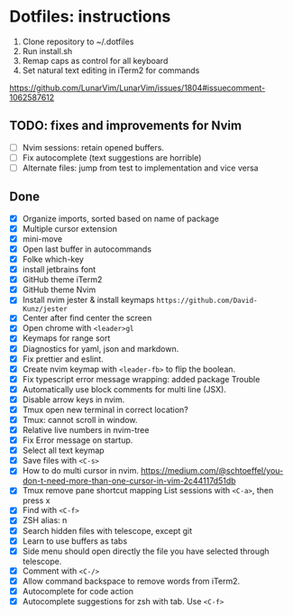 # Dotfiles: instructions

1. Clone repository to ~/.dotfiles
2. Run install.sh
3. Remap caps as control for all keyboard
4. Set natural text editing in iTerm2 for commands

<https://github.com/LunarVim/LunarVim/issues/1804#issuecomment-1062587612>

## TODO: fixes and improvements for Nvim

- [ ] Nvim sessions: retain opened buffers.
- [ ] Fix autocomplete (text suggestions are horrible)
- [ ] Alternate files: jump from test to implementation and vice versa

## Done

- [x] Organize imports, sorted based on name of package
- [x] Multiple cursor extension
- [x] mini-move
- [x] Open last buffer in autocommands
- [x] Folke which-key
- [x] install jetbrains font
- [x] GitHub theme iTerm2
- [x] GitHub theme Nvim
- [x] Install nvim jester & install keymaps `https://github.com/David-Kunz/jester`
- [x] Center after find center the screen
- [x] Open chrome with `<leader>gl`
- [x] Keymaps for range sort
- [x] Diagnostics for yaml, json and markdown.
- [x] Fix prettier and eslint.
- [x] Create nvim keymap with `<leader-fb>` to flip the boolean.
- [x] Fix typescript error message wrapping: added package Trouble
- [x] Automatically use block comments for multi line (JSX).
- [x] Disable arrow keys in nvim.
- [x] Tmux open new terminal in correct location?
- [x] Tmux: cannot scroll in window.
- [x] Relative live numbers in nvim-tree
- [x] Fix Error message on startup.
- [x] Select all text keymap
- [x] Save files with `<C-s>`
- [x] How to do multi cursor in nvim.
      <https://medium.com/@schtoeffel/you-don-t-need-more-than-one-cursor-in-vim-2c44117d51db>
- [x] Tmux remove pane shortcut mapping
      List sessions with `<C-a>`, then press x
- [x] Find with `<C-f>`
- [x] ZSH alias: n
- [x] Search hidden files with telescope, except git
- [x] Learn to use buffers as tabs
- [x] Side menu should open directly the file you have selected through telescope.
- [x] Comment with `<C-/>`
- [x] Allow command backspace to remove words from iTerm2.
- [x] Autocomplete for code action
- [x] Autocomplete suggestions for zsh with tab. Use `<C-f>`
